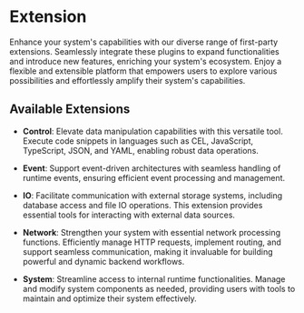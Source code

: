# Extension

Enhance your system's capabilities with our diverse range of first-party extensions. Seamlessly integrate these plugins to expand functionalities and introduce new features, enriching your system's ecosystem. Enjoy a flexible and extensible platform that empowers users to explore various possibilities and effortlessly amplify their system's capabilities.

## Available Extensions

- **Control**: Elevate data manipulation capabilities with this versatile tool. Execute code snippets in languages such as CEL, JavaScript, TypeScript, JSON, and YAML, enabling robust data operations.

- **Event**: Support event-driven architectures with seamless handling of runtime events, ensuring efficient event processing and management.

- **IO**: Facilitate communication with external storage systems, including database access and file IO operations. This extension provides essential tools for interacting with external data sources.

- **Network**: Strengthen your system with essential network processing functions. Efficiently manage HTTP requests, implement routing, and support seamless communication, making it invaluable for building powerful and dynamic backend workflows.

- **System**: Streamline access to internal runtime functionalities. Manage and modify system components as needed, providing users with tools to maintain and optimize their system effectively.
